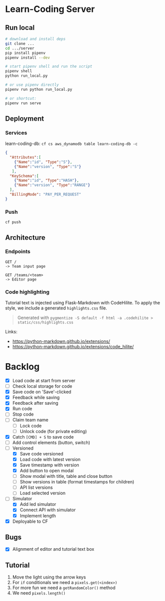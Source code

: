 # Learn-Coding Server

## Run local

```bash
# download and install deps
git clone ...
cd .../server
pip install pipenv
pipenv install --dev 

# start pipenv shell and run the script
pipenv shell
python run_local.py

# or use pipenv directly
pipenv run python run_local.py

# or shortcut:
pipenv run serve
```


## Deployment

### Services

learn-coding-db:
`cf cs aws_dynamodb table learn-coding-db -c`

```json
{
  "Attributes":[
    {"Name":"id", "Type":"S"},
    {"Name":"version", "Type":"S"}
   ],
  "KeySchema":[
    {"Name":"id", "Type":"HASH"},
    {"Name":"version", "Type":"RANGE"}
  ],
  "BillingMode": "PAY_PER_REQUEST"
}
```

### Push

```
cf push
```


## Architecture

### Endpoints
```
GET /
-> Team input page
```

```
GET /teams/<team>
-> Editor page
```


### Code highlighting

Tutorial text is injected using Flask-Markdown with CodeHilite.
To apply the style, we include a generated `highlights.css` file.

> Generated with `pygmentize -S default -f html -a .codehilite > static/css/highlights.css`

Links:
* https://python-markdown.github.io/extensions/  
* https://python-markdown.github.io/extensions/code_hilite/

# Backlog

* [x] Load code at start from server
* [ ] Check local storage for code
* [x] Save code on 'Save'-clicked
* [x] Feedback while saving
* [x] Feedback after saving
* [x] Run code
* [ ] Stop code
* [ ] Claim team name
    * [ ] Lock code
    * [ ] Unlock code (for private editing)
* [x] Catch `[CMD] + S` to save code
* [ ] Add control elements (button, switch)
* [ ] Versioned
    * [x] Save code versioned
    * [x] Load code with latest version
    * [x] Save timestamp with version
    * [x] Add button to open modal
    * [ ] Show modal with title, table and close button
    * [ ] Show versions in table (format timestamps for children)
    * [ ] API list versions
    * [ ] Load selected version
* [ ] Simulator 
    * [x] Add led simulator
    * [x] Connect API with simulator
    * [x] Implement length
    
* [x] Deployable to CF

## Bugs
* [x] Alignment of editor and tutorial text box 



## Tutorial
1. Move the light using the arrow keys
1. For `if` conditionals we need a `pixels.get(<index>)`
2. For more fun we need a `getRandomColor()` method
3. We need `pixels.length()`